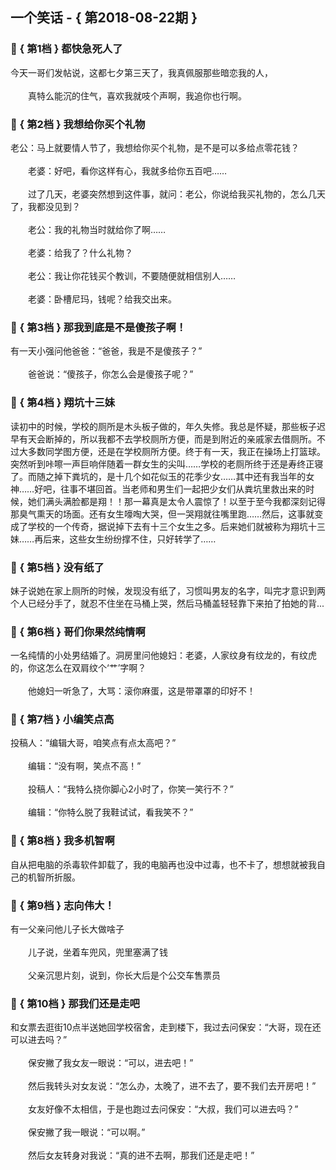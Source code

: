 ## 一个笑话 - { 第2018-08-22期 }
</hr>

### :jack_o_lantern: { 第1档 } 都快急死人了
今天一哥们发帖说，这都七夕第三天了，我真佩服那些暗恋我的人，<br/><br/>　　真特么能沉的住气，喜欢我就吱个声啊，我追你也行啊。


### :jack_o_lantern: { 第2档 } 我想给你买个礼物
老公：马上就要情人节了，我想给你买个礼物，是不是可以多给点零花钱？<br/><br/>　　老婆：好吧，看你这样有心，我就多给你五百吧……<br/><br/>　　过了几天，老婆突然想到这件事，就问：老公，你说给我买礼物的，怎么几天了，我都没见到？<br/><br/>　　老公：我的礼物当时就给你了啊……<br/><br/>　　老婆：给我了？什么礼物？<br/><br/>　　老公：我让你花钱买个教训，不要随便就相信别人……<br/><br/>　　老婆：卧槽尼玛，钱呢？给我交出来。


### :jack_o_lantern: { 第3档 } 那我到底是不是傻孩子啊！
有一天小强问他爸爸：“爸爸，我是不是傻孩子？”<br/><br/>　　爸爸说：“傻孩子，你怎么会是傻孩子呢？”


### :jack_o_lantern: { 第4档 } 翔坑十三妹
读初中的时候，学校的厕所是木头板子做的，年久失修。我总是怀疑，那些板子迟早有天会断掉的，所以我都不去学校厕所方便，而是到附近的亲戚家去借厕所。不过大多数同学图方便，还是在学校厕所方便。终于有一天，我正在操场上打篮球。突然听到咔嚓一声巨响伴随着一群女生的尖叫……学校的老厕所终于还是寿终正寝了。而随之掉下粪坑的，是十几个如花似玉的花季少女……其中还有我当年的女神……好吧，往事不堪回首。当老师和男生们一起把少女们从粪坑里救出来的时候，她们满头满脸都是翔！！那一幕真是太令人震惊了！以至于至今我都深刻记得那臭气熏天的场面。还有女生嚎啕大哭，但一哭翔就往嘴里跑……然后，这事就变成了学校的一个传奇，据说掉下去有十三个女生之多。后来她们就被称为翔坑十三妹……再后来，这些女生纷纷撑不住，只好转学了……


### :jack_o_lantern: { 第5档 } 没有纸了
妹子说她在家上厕所的时候，发现没有纸了，习惯叫男友的名字，叫完才意识到两个人已经分手了，就忍不住坐在马桶上哭，然后马桶盖轻轻靠下来拍了拍她的背...


### :jack_o_lantern: { 第6档 } 哥们你果然纯情啊
一名纯情的小处男结婚了。洞房里问他媳妇：老婆，人家纹身有纹龙的，有纹虎的，你这怎么在双肩纹个‘艹’字啊？<br/><br/>　　他媳妇一听急了，大骂：滚你麻蛋，这是带罩罩的印好不！


### :jack_o_lantern: { 第7档 } 小编笑点高
投稿人：“编辑大哥，咱笑点有点太高吧？”<br/><br/>　　编辑：“没有啊，笑点不高！”<br/><br/>　　投稿人：“我特么挠你脚心2小时了，你笑一笑行不？”<br/><br/>　　编辑：“你特么脱了我鞋试试，看我笑不？”


### :jack_o_lantern: { 第8档 } 我多机智啊
自从把电脑的杀毒软件卸载了，我的电脑再也没中过毒，也不卡了，想想就被我自己的机智所折服。


### :jack_o_lantern: { 第9档 } 志向伟大！
有一父亲问他儿子长大做啥子<br/><br/>　　儿子说，坐着车兜风，兜里塞满了钱<br/><br/>　　父亲沉思片刻，说到，你长大后是个公交车售票员


### :jack_o_lantern: { 第10档 } 那我们还是走吧
和女票去逛街10点半送她回学校宿舍，走到楼下，我过去问保安：“大哥，现在还可以进去吗？”<br/><br/>　　保安撇了我女友一眼说：“可以，进去吧！”<br/><br/>　　然后我转头对女友说：“怎么办，太晚了，进不去了，要不我们去开房吧！”<br/><br/>　　女友好像不太相信，于是也跑过去问保安：“大叔，我们可以进去吗？”<br/><br/>　　保安撇了我一眼说：“可以啊。”<br/><br/>　　然后女友转身对我说：“真的进不去啊，那我们还是走吧！”

